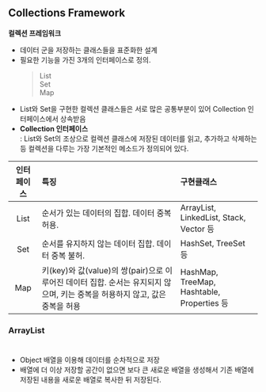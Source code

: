 ## Collections Framework
**컬렉션 프레임워크**  
* 데이터 군을 저장하는 클래스들을 표준화한 설계   
* 필요한 기능을 가진 3개의 인터페이스로 정의.
    > List  
    > Set  
    > Map  
* List와 Set을 구현한 컬렉션 클래스들은 서로 많은 공통부분이 있어 Collection 인터페이스에서 상속받음
* **Collection 인터페이스**  
: List와 Set의 조상으로 컬렉션 클래스에 저장된 데이터를 읽고, 추가하고 삭제하는 등 컬렉션을 다루는 가장 기본적인 메소드가 정의되어 있다.

| 인터페이스 | 특징 | 구현클래스  
| :-----: | :----- | :----- | 
|List| 순서가 있는 데이터의 집합. 데이터 중복 허용. | ArrayList, LinkedList, Stack, Vector 등
|Set| 순서를 유지하지 않는 데이터 집합. 데이터 중복 불허. | HashSet, TreeSet 등
|Map| 키(key)와 값(value)의 쌍(pair)으로 이루어진 데이터 집합. 순서는 유지되지 않으며, 키는 중복을 허용하지 않고, 값은 중복을 허용 | HashMap, TreeMap, Hashtable, Properties 등


### ArrayList
#
* Object 배열을 이용해 데이터를 순차적으로 저장  
* 배열에 더 이상 저장할 공간이 없으면 보다 큰 새로운 배열을 생성해서 기존 배열에 저장된 내용을 새로운 배열로 복사한 뒤 저장된다.


